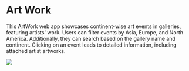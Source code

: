 <h1>Art Work</h1>
<p>This ArtWork web app showcases continent-wise art events in
                    galleries, featuring artists' work. Users can filter events
                    by Asia, Europe, and North America. Additionally, they can
                    search based on the gallery name and continent. Clicking on
                    an event leads to detailed information, including attached
                    artist artworks.</p>
                    <div>
                      <img src="https://res.cloudinary.com/dzuydzr7l/image/upload/v1743058134/AW_IMAGE_trr1vg.png" />
                    </div>
